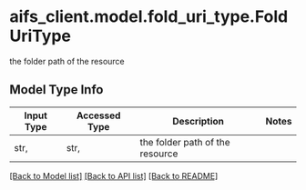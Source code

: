 # aifs_client.model.fold_uri_type.FoldUriType

the folder path of the resource

## Model Type Info
Input Type | Accessed Type | Description | Notes
------------ | ------------- | ------------- | -------------
str,  | str,  | the folder path of the resource | 

[[Back to Model list]](../../README.md#documentation-for-models) [[Back to API list]](../../README.md#documentation-for-api-endpoints) [[Back to README]](../../README.md)

